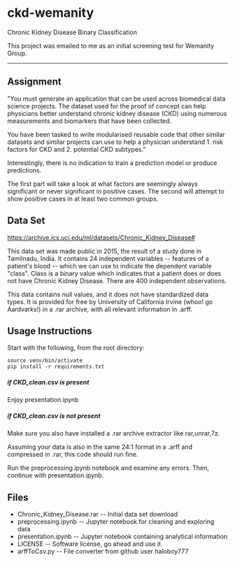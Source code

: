 # ckd-wemanity
Chronic Kidney Disease Binary Classification

This project was emailed to me as an initial screening test for Wemanity Group.

***

## Assignment

"You must generate an application that can be used across biomedical data science projects.  The dataset used for the proof of concept can help physicians better understand chronic kidney disease (CKD) using numerous measurements and biomarkers that have been collected.

You have been tasked to write modularised reusable code that other similar datasets and
similar projects can use to help a physician understand 1. risk factors for CKD and 2. potential CKD subtypes."

Interestingly, there is no indication to train a prediction model or produce predictions.

The first part will take a look at what factors are seemingly always significant or never significant in positive cases.  The second will attempt to show positive cases in at least two common groups.

## Data Set

https://archive.ics.uci.edu/ml/datasets/Chronic_Kidney_Disease#

This data set was made public in 2015, the result of a study done in Tamilnadu, India.  It contains 24 independent variables -- features of a patient's blood -- which we can use to indicate the dependent variable "class".  Class is a binary value which indicates that a patient does or does not have Chronic Kidney Disease.  There are 400 independent observations.

This data contains null values, and it does not have standardized data types.  It is provided for free by University of California Irvine (whoo! go Aardvarks!) in a .rar archive, with all relevant information in .arff.


## Usage Instructions

Start with the following, from the root directory:

    source venv/bin/activate
    pip install -r requirements.txt

##### if CKD_clean.csv is present

Enjoy presentation.ipynb

##### if CKD_clean.csv is not present

Make sure you also have installed a .rar archive extractor like rar,unrar,7z.

Assuming your data is also in the same 24:1 format in a .arff and compressed in .rar, this code should run fine.

Run the preprocessing.ipynb notebook and examine any errors. Then, continue with presentation.ipynb.


## Files

 * Chronic_Kidney_Disease.rar -- Initial data set download
 * preprocessing.ipynb -- Jupyter notebook for cleaning and exploring data
 * presentation.ipynb -- Jupyter notebook containing analytical information
 * LICENSE -- Software license, go ahead and use it
 * arffToCsv.py -- File converter from github user haloboy777